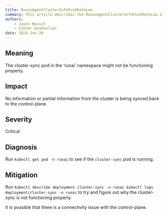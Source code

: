 ```yaml
---
title: RunaiAgentClusterInfoPushRateLow 
summary: This article describes the RunaiAgentClusterInfoPushRateLow alert.
authors:
    - Jason Novich
    - Viktor Koukouliev
date: 2024-Jan-10
---
```


## Meaning

The cluster-sync pod in the ‘runai’ namespace might not be functioning properly.

## Impact

No information or partial information from the cluster is being synced back to the control-plane.

## Severity

Critical

## Diagnosis

Run `kubectl get pod -n runai` to see if the `cluster-sync` pod is running.

## Mitigation

Run `kubectl describe deployment cluster-sync -n runai kubectl logs deployment/cluster-sync -n runai` to try and figure out why the cluster-sync is not functioning properly.

It is possible that there is a connectivity issue with the control-plane.
